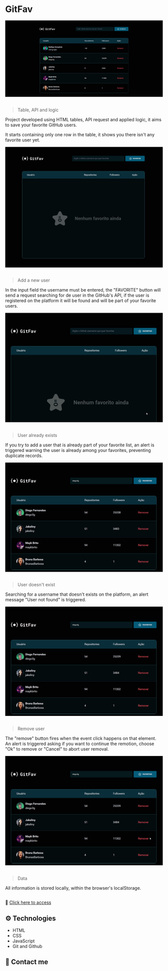 # GitFav

![preview](./.github//Readme05.png)

##
> Table, API and logic

Project developed using HTML tables, API request and applied logic, it aims to save your
favorite GitHub users.

It starts containing only one row in the table, it shows you there isn't any favorite user yet.

![preview](./.github/Readme01.png)

##

>Add a new user

In the input field the username must be entered, the "FAVORITE" button will send a request searching for de user in the GitHub's API, if the user is registered on the platform it will be found and will be part of your favorite users.

![preview](./.github/Readme01.gif)

## 

>User already exists

If you try to add a user that is already part of your favorite list, an alert is triggered warning the user is already among your favorites, preventing duplicate records.

![preview](./.github/Readme02.gif)

## 

>User doesn't exist

Searching for a username that doesn't exists on the platform, an alert message "User not found" is triggered.

![preview](./.github/Readme04.gif)

##

>Remove user

The "remove" button fires when the event click happens on that element. An alert is triggered asking if you want to continue the remotion, choose "Ok" to remove or "Cancel" to abort user removal.

![preview](./.github/Readme03.gif)

##

>Data 

All information is stored locally, within the browser's localStorage.

##

🔗 [Click here to access](https://brunasbarbosa.github.io/GitFav/)
## 

## ⚙️ Technologies

- HTML
- CSS
- JavaScript
- Git and Github

## 💌 Contact me

